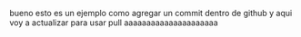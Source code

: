 bueno esto es un ejemplo como agregar un commit dentro de github
y aqui voy a actualizar para usar pull
aaaaaaaaaaaaaaaaaaaaa
